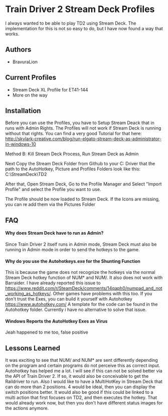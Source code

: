 
# Train Driver 2 Stream Deck Profiles

I always wanted to be able to play TD2 using Stream Deck. The implementation for this is not so easy to do, but I have now found a way that works. 

## Authors

- BravuraLion


## Current Profiles

- Stream Deck XL Profile for ET41-144
- More on the way


## Installation

Before you can use the Profiles, you have to Setup Stream Deack that in runs with Admin Rights. The Profiles will not work if Stream Deck is running without that rights. You can find a very good Tutorial for that here: http://skylark-creative.com/blog/run-elgato-stream-deck-as-administrator-in-windows-10 

Method B: Kill Stream Deck Process, Run Stream Deck as Admin

Next Copy the Stream Deck Folder from Github to your C: Driver that the path to the AutoHotkey, Picture and Profiles Folders look like this: C:\StreamDeck\TD2

After that, Open Stream Deck, Go to the Profile Manager and Select "Import Profile" and select the Profile you want to use.

The Profile should be now loaded to Stream Deck. If the Icons are missing, you can re add them via the Pictures Folder


    
## FAQ

#### Why does Stream Deck have to run as Admin?

Since Train Driver 2 itself runs in Admin mode, Stream Deck must also be running in Admin mode in order to send the hotkeys to the game.

#### Why do you use the Autohotkeys.exe for the Shunting Function

This is because the game does not recognize the hotkeys via the normal Stream Deck hotkey function of NUM* and NUM/. It also does not work with Barraider. I have already reported this issue to https://www.reddit.com/r/SteamDeck/comments/14qaph0/numpad_and_not_working_as_hotkeys/. Other games have problems with this too. If you don't trust the Exes, you can build it yourself with Autohotkey https://www.autohotkey.com/ A template for the code can be found in the Autohotkey folder. Currently i have no alternative to solve that issue.

#### Windows Reports the AutoHotkey Exes as Virus

Jeah happened to me too, false positive


## Lessons Learned

It was exciting to see that NUM/ and NUM* are sent differently depending on the program and certain programs do not perceive this as correct input. Autohotkey has helped me a lot. I will see if this can not be solved better via the API of Train Driver 2.
If so, it would also be conceivable to get the Raildriver to run.
Also I would like to have a MultiHotKey in Stream Deck that can do more than 2 positions. 4 would be ideal, then you can display the switch positions better. It would also be good if this could be linked to a multi action that first focuses on TD2, and then executes the hotkey. That would already work now, but then you don't have different status images for the actions anymore.


